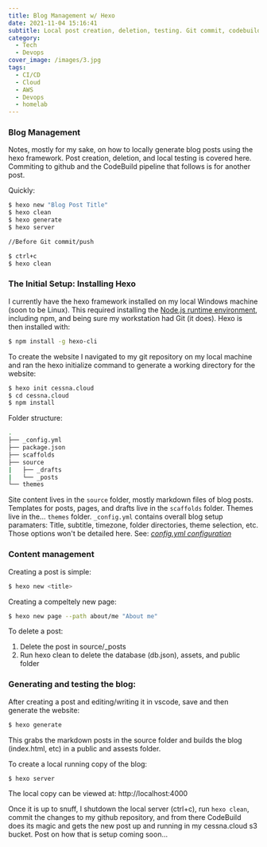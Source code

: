 ```yaml
---
title: Blog Management w/ Hexo
date: 2021-11-04 15:16:41
subtitle: Local post creation, deletion, testing. Git commit, codebuild deployment, etc
category: 
  - Tech
  - Devops
cover_image: /images/3.jpg
tags: 
  - CI/CD 
  - Cloud 
  - AWS
  - Devops
  - homelab
---
```

### Blog Management

Notes, mostly for my sake, on how to locally generate blog posts using the hexo framework. Post creation, deletion, and local testing is covered here. Commiting to github and the CodeBuild pipeline that follows is for another post.

Quickly: 
``` bash
$ hexo new "Blog Post Title"
$ hexo clean
$ hexo generate
$ hexo server

//Before Git commit/push

$ ctrl+c
$ hexo clean
```

### The Initial Setup: Installing Hexo

I currently have the hexo framework installed on my local Windows machine (soon to be Linux). This required installing the [Node.js runtime environment](https://nodejs.org/en/), including npm, and being sure my workstation had Git (it does). Hexo is then installed with:
``` bash
$ npm install -g hexo-cli
```
To create the website I navigated to my git repository on my local machine and ran the hexo initialize command to generate a working directory for the website:
``` bash
$ hexo init cessna.cloud
$ cd cessna.cloud
$ npm install
```
Folder structure:
```bash
.
├── _config.yml
├── package.json
├── scaffolds
├── source
|   ├── _drafts
|   └── _posts
└── themes
```

Site content lives in the ```source``` folder, mostly markdown files of blog posts. Templates for posts, pages, and drafts live in the ```scaffolds``` folder. Themes live in the... ```themes``` folder. ``_config.yml`` contains overall blog setup paramaters: Title, subtitle, timezone, folder directories, theme selection, etc. Those options won't be detailed here. See: [_config.yml configuration_](https://hexo.io/docs/configuration)

### Content management

Creating a post is simple:

``` bash
$ hexo new <title> 
```

Creating a compeltely new page:

``` bash
$ hexo new page --path about/me "About me"
```
To delete a post:
1. Delete the post in source/_posts
2. Run hexo clean to delete the database (db.json), assets, and public folder

### Generating and testing the blog: 

After creating a post and editing/writing it in vscode, save and then generate the website:
``` bash
$ hexo generate
```
This grabs the markdown posts in the source folder and builds the blog (index.html, etc) in a public and assests folder. 

To create a local running copy of the blog:
``` bash
$ hexo server
```
The local copy can be viewed at: http://localhost:4000


Once it is up to snuff, I shutdown the local server (ctrl+c), run ``` hexo clean ```, commit the changes to my github repository, and from there CodeBuild does its magic and gets the new post up and running in my cessna.cloud s3 bucket. Post on how that is setup coming soon...



